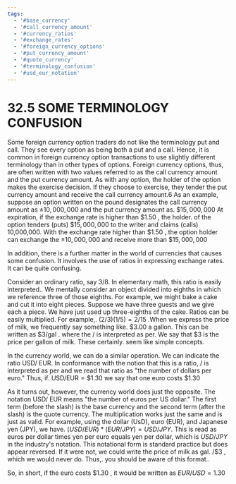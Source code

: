 ```yaml
---
tags:
  - '#base_currency'
  - '#call_currency_amount'
  - '#currency_ratios'
  - '#exchange_rates'
  - '#foreign_currency_options'
  - '#put_currency_amount'
  - '#quote_currency'
  - '#terminology_confusion'
  - '#usd_eur_notation'
---
```

# 32.5 SOME TERMINOLOGY CONFUSION

Some foreign currency option traders do not like the terminology put and call. They see every option as being both a put and a call. Hence, it is common in foreign currency option transactions to use slightly different terminology than in other types of options. Foreign currency options, thus, are often written with two values referred to as the call currency amount and the put currency amount. As with any option, the holder of the option makes the exercise decision. If they choose to exercise, they tender the put currency amount and receive the call currency amount.6 As an example, suppose an option written on the pound designates the call currency amount as $\pm10,000,000$ and the put currency amount as. $\$15,000,000$ At expiration, if the exchange rate is higher than $\$1.50$ , the holder. of the option tenders (puts) $\$15,000,000$ to the writer and claims (calls) 10,000,000. With the exchange rate higher than $\$1.50$ , the option holder can exchange the $\pm10,000,000$ and receive more than $\$15,000,000$

In addition, there is a further matter in the world of currencies that causes some confusion. It involves the use of ratios in expressing exchange rates. It can be quite confusing.

Consider an ordinary ratio, say $3/8.$ In elementary math, this ratio is easily interpreted.. We mentally consider an object divided into eighths in which we reference three of those eighths. For example, we might bake a cake and cut it into eight pieces. Suppose we have three guests and we give each a piece. We have just used up three-eighths of the cake. Ratios can be easily multiplied. For example,. $(2/3)(1/5)=2/15$ .When we express the price of milk, we frequently say something like. $\$3.00$ a gallon. This can be written as $\$3/\mathrm{gal}$ . where the / is interpreted as per. We say that $\$3$ is the price per gallon of milk. These certainly. seem like simple concepts.

In the currency world, we can do a similar operation. We can indicate the ratio USD/ EUR. In conformance with the notion that this is a ratio, / is interpreted as per and we read that ratio as "the number of dollars per euro." Thus, if. $\mathrm{USD/EUR}=\$1.30$ we say that one euro costs $\$1.30$

As it turns out, however, the currency world does just the opposite. The notation USD/ EUR means "the number of euros per US dollar." The first term (before the slash) is the base currency and the second term (after the slash) is the quote currency. The multiplication works just the same and is just as valid. For example, using the dollar (UsD), euro (EUR), and Japanese yen (JPY), we have. $(U S D/E U R)*(E U R/J P Y)=U S D/J P Y.$ This is read as euros per dollar times yen per euro equals yen per dollar, which is $U S D/J P Y$ in the industry's notation. This notational form is standard practice but does appear reversed. If it were not, we could write the price of milk as gal. $/\$3$ , which we would never do. Thus,. you should be aware of this format..

So, in short, if the euro costs $\$1.30$ , it would be written as $E U R/U S D=1.30$
